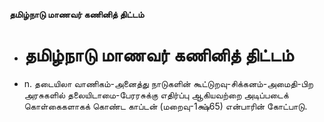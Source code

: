 **தமிழ்நாடு மாணவர் கணினித் திட்டம்**
- # தமிழ்நாடு மாணவர் கணினித் திட்டம்
- n. தடையிலா வாணிகம்-அனைத்து நாடுகளின் கூட்டுறவு-சிக்கனம்-அமைதி-பிற அரசுகளில் தலையிடாமை-பேரரசுக்கு எதிர்ப்பு ஆகியவற்றை அடிப்படைக் கொள்கைகளாகக் கொண்ட காப்டன் (மறைவு-1க்ஷ்65) என்பாரின் கோட்பாடு.

